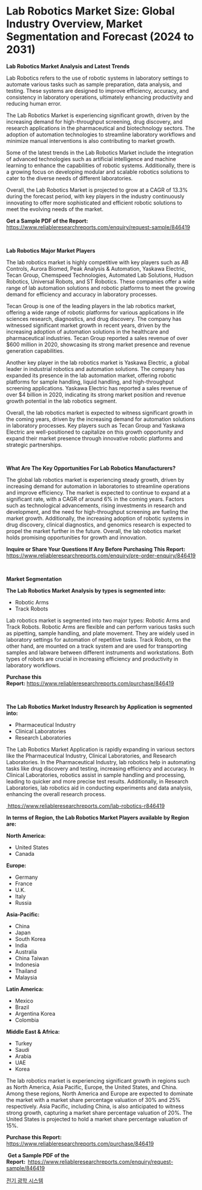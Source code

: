 <p><h1>Lab Robotics Market Size: Global Industry Overview, Market Segmentation and Forecast (2024 to 2031)</h1></p><p><strong>Lab Robotics Market Analysis and Latest Trends</strong></p>
<p><p>Lab Robotics refers to the use of robotic systems in laboratory settings to automate various tasks such as sample preparation, data analysis, and testing. These systems are designed to improve efficiency, accuracy, and consistency in laboratory operations, ultimately enhancing productivity and reducing human error.</p><p>The Lab Robotics Market is experiencing significant growth, driven by the increasing demand for high-throughput screening, drug discovery, and research applications in the pharmaceutical and biotechnology sectors. The adoption of automation technologies to streamline laboratory workflows and minimize manual interventions is also contributing to market growth.</p><p>Some of the latest trends in the Lab Robotics Market include the integration of advanced technologies such as artificial intelligence and machine learning to enhance the capabilities of robotic systems. Additionally, there is a growing focus on developing modular and scalable robotics solutions to cater to the diverse needs of different laboratories.</p><p>Overall, the Lab Robotics Market is projected to grow at a CAGR of 13.3% during the forecast period, with key players in the industry continuously innovating to offer more sophisticated and efficient robotic solutions to meet the evolving needs of the market.</p></p>
<p><strong>Get a Sample PDF of the Report:&nbsp;</strong> <a href="https://www.reliableresearchreports.com/enquiry/request-sample/846419">https://www.reliableresearchreports.com/enquiry/request-sample/846419</a></p>
<p>&nbsp;</p>
<p><strong>Lab Robotics Major Market Players</strong></p>
<p><p>The lab robotics market is highly competitive with key players such as AB Controls, Aurora Biomed, Peak Analysis & Automation, Yaskawa Electric, Tecan Group, Chemspeed Technologies, Automated Lab Solutions, Hudson Robotics, Universal Robots, and ST Robotics. These companies offer a wide range of lab automation solutions and robotic platforms to meet the growing demand for efficiency and accuracy in laboratory processes.</p><p>Tecan Group is one of the leading players in the lab robotics market, offering a wide range of robotic platforms for various applications in life sciences research, diagnostics, and drug discovery. The company has witnessed significant market growth in recent years, driven by the increasing adoption of automation solutions in the healthcare and pharmaceutical industries. Tecan Group reported a sales revenue of over $600 million in 2020, showcasing its strong market presence and revenue generation capabilities.</p><p>Another key player in the lab robotics market is Yaskawa Electric, a global leader in industrial robotics and automation solutions. The company has expanded its presence in the lab automation market, offering robotic platforms for sample handling, liquid handling, and high-throughput screening applications. Yaskawa Electric has reported a sales revenue of over $4 billion in 2020, indicating its strong market position and revenue growth potential in the lab robotics segment.</p><p>Overall, the lab robotics market is expected to witness significant growth in the coming years, driven by the increasing demand for automation solutions in laboratory processes. Key players such as Tecan Group and Yaskawa Electric are well-positioned to capitalize on this growth opportunity and expand their market presence through innovative robotic platforms and strategic partnerships.</p></p>
<p>&nbsp;</p>
<p><strong>What Are The Key Opportunities For Lab Robotics Manufacturers?</strong></p>
<p><p>The global lab robotics market is experiencing steady growth, driven by increasing demand for automation in laboratories to streamline operations and improve efficiency. The market is expected to continue to expand at a significant rate, with a CAGR of around 6% in the coming years. Factors such as technological advancements, rising investments in research and development, and the need for high-throughput screening are fueling the market growth. Additionally, the increasing adoption of robotic systems in drug discovery, clinical diagnostics, and genomics research is expected to propel the market further in the future. Overall, the lab robotics market holds promising opportunities for growth and innovation.</p></p>
<p><strong>Inquire or Share Your Questions If Any Before Purchasing This Report:</strong> <a href="https://www.reliableresearchreports.com/enquiry/pre-order-enquiry/846419">https://www.reliableresearchreports.com/enquiry/pre-order-enquiry/846419</a></p>
<p>&nbsp;</p>
<p><strong>Market Segmentation</strong></p>
<p><strong>The Lab Robotics Market Analysis by types is segmented into:</strong></p>
<p><ul><li>Robotic Arms</li><li>Track Robots</li></ul></p>
<p><p>Lab robotics market is segmented into two major types: Robotic Arms and Track Robots. Robotic Arms are flexible and can perform various tasks such as pipetting, sample handling, and plate movement. They are widely used in laboratory settings for automation of repetitive tasks. Track Robots, on the other hand, are mounted on a track system and are used for transporting samples and labware between different instruments and workstations. Both types of robots are crucial in increasing efficiency and productivity in laboratory workflows.</p></p>
<p><strong>Purchase this Report:&nbsp;</strong><a href="https://www.reliableresearchreports.com/purchase/846419">https://www.reliableresearchreports.com/purchase/846419</a></p>
<p>&nbsp;</p>
<p><strong>The Lab Robotics Market Industry Research by Application is segmented into:</strong></p>
<p><ul><li>Pharmaceutical Industry</li><li>Clinical Laboratories</li><li>Research Laboratories</li></ul></p>
<p><p>The Lab Robotics Market Application is rapidly expanding in various sectors like the Pharmaceutical Industry, Clinical Laboratories, and Research Laboratories. In the Pharmaceutical Industry, lab robotics help in automating tasks like drug discovery and testing, increasing efficiency and accuracy. In Clinical Laboratories, robotics assist in sample handling and processing, leading to quicker and more precise test results. Additionally, in Research Laboratories, lab robotics aid in conducting experiments and data analysis, enhancing the overall research process.</p></p>
<p><a href="https://www.reliableresearchreports.com/lab-robotics-r846419">&nbsp;https://www.reliableresearchreports.com/lab-robotics-r846419</a></p>
<p><strong>In terms of Region, the Lab Robotics Market Players available by Region are:</strong></p>
<p>
    <p> <strong> North America: </strong>
        <ul>
            <li>United States</li>
            <li>Canada</li>
        </ul>
        </p> 
    <p> <strong> Europe: </strong>
        <ul>
            <li>Germany</li>
            <li>France</li>
            <li>U.K.</li>
            <li>Italy</li>
            <li>Russia</li>
        </ul>
        </p> 
    <p> <strong> Asia-Pacific: </strong>
        <ul>
            <li>China</li>
            <li>Japan</li>
            <li>South Korea</li>
            <li>India</li>
            <li>Australia</li>
            <li>China Taiwan</li>
            <li>Indonesia</li>
            <li>Thailand</li>
            <li>Malaysia</li>
        </ul>
        </p> 
    <p> <strong> Latin America: </strong>
        <ul>
            <li>Mexico</li>
            <li>Brazil</li>
            <li>Argentina Korea</li>
            <li>Colombia</li>
        </ul>
        </p> 
    <p> <strong> Middle East & Africa: </strong>
        <ul>
            <li>Turkey</li>
            <li>Saudi</li>
            <li>Arabia</li>
            <li>UAE</li>
            <li>Korea</li>
        </ul>
    </p>
    </p>
<p><p>The lab robotics market is experiencing significant growth in regions such as North America, Asia Pacific, Europe, the United States, and China. Among these regions, North America and Europe are expected to dominate the market with a market share percentage valuation of 30% and 25% respectively. Asia Pacific, including China, is also anticipated to witness strong growth, capturing a market share percentage valuation of 20%. The United States is projected to hold a market share percentage valuation of 15%.</p></p>
<p><strong>Purchase this Report: </strong><a href="https://www.reliableresearchreports.com/purchase/846419">https://www.reliableresearchreports.com/purchase/846419</a></p>
<p>&nbsp;<strong>Get a Sample PDF of the Report:&nbsp;&nbsp;</strong><a href="https://www.reliableresearchreports.com/enquiry/request-sample/846419">https://www.reliableresearchreports.com/enquiry/request-sample/846419</a></p>
<p><strong></strong></p>
<p><p><a href="https://medium.com/@cierrahayes1930/%EC%A0%84%EA%B8%B0-%EA%B4%91%ED%95%99-%EC%8B%9C%EC%8A%A4%ED%85%9C-%EC%8B%9C%EC%9E%A5-%EC%A0%90%EC%9C%A0%EC%9C%A8-%EB%B3%80%EC%B2%9C%EC%82%AC-%EB%B0%8F-%EC%8B%9C%EC%9E%A5-%EC%84%B1%EC%9E%A5-%EB%8F%99%ED%96%A5-2024-2031-69c7a76b0d3f">전기 광학 시스템</a></p></p>